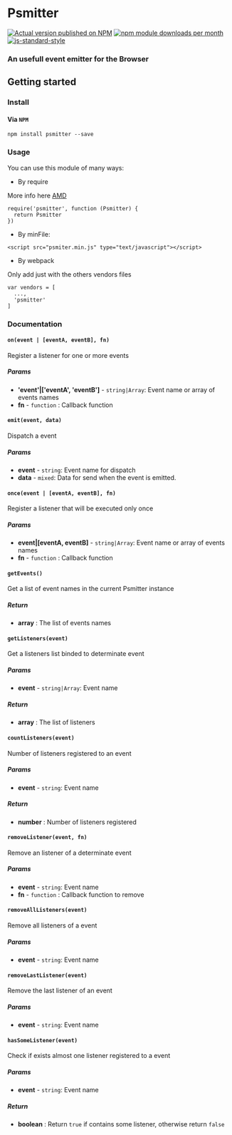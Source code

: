 # Psmitter

[![Actual version published on NPM](https://badge.fury.io/js/psmitter.png)](https://www.npmjs.org/package/psmitter)
[![npm module downloads per month](http://img.shields.io/npm/dm/psmitter.svg)](https://www.npmjs.org/package/psmitter)
[![js-standard-style](https://cdn.rawgit.com/standard/standard/master/badge.svg)](http://standardjs.com)

### An usefull event emitter for the Browser


## Getting started

### Install

#### Via `NPM`
```shell
npm install psmitter --save
```

### Usage

You can use this module of many ways:

- By require

More info here [AMD](http://requirejs.org/docs/whyamd.html#amd)

```
require('psmitter', function (Psmitter) {
  return Psmitter
})
```

- By minFile:

```
<script src="psmiter.min.js" type="text/javascript"></script>
```

- By webpack

Only add just with the others vendors files
```
var vendors = [
  ...,
  'psmitter'
]
```

### Documentation

#### `on(event | [eventA, eventB], fn)`
Register a listener for one or more events

##### Params

- **'event'|['eventA', 'eventB']** - `string|Array`: Event name or array of events names
- **fn** - `function` : Callback function

#### `emit(event, data)`
Dispatch a event

##### Params
- **event** - `string`: Event name for dispatch
- **data** - `mixed`: Data for send when the event is emitted.

#### `once(event | [eventA, eventB], fn)`
Register a listener that will be executed only once

##### Params

- **event|[eventA, eventB]** - `string|Array`: Event name or array of events names
- **fn** - `function` : Callback function


#### `getEvents()`
Get a list of event names in the current Psmitter instance

##### Return

- **array** : The list of events names


#### `getListeners(event)`
Get a listeners list binded to determinate event

##### Params

- **event** - `string|Array`: Event name

##### Return

- **array** : The list of listeners


#### `countListeners(event)`
Number of listeners registered to an event

##### Params

- **event** - `string`: Event name

##### Return

- **number** : Number of listeners registered

#### `removeListener(event, fn)`

Remove an listener of a determinate event
##### Params

- **event** - `string`: Event name
- **fn** - `function` : Callback function to remove

#### `removeAllListeners(event)`
Remove all listeners of a event

##### Params

- **event** - `string`: Event name


#### `removeLastListener(event)`
Remove the last listener of an event

##### Params

- **event** - `string`: Event name

#### `hasSomeListener(event)`
Check if exists almost one listener registered to a event

##### Params

- **event** - `string`: Event name

##### Return

- **boolean** : Return `true` if contains some listener, otherwise return `false`
